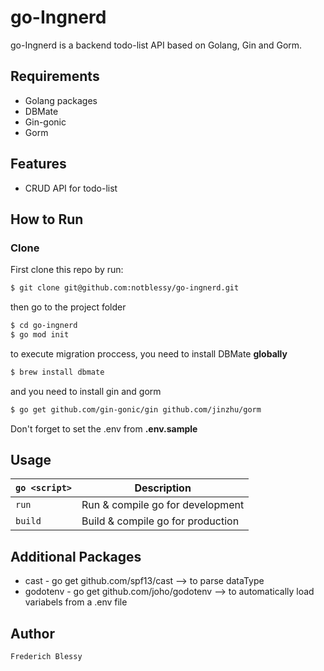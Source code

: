 # go-Ingnerd

go-Ingnerd is a backend todo-list API based on Golang, Gin and Gorm.

## Requirements

- Golang packages
- DBMate
- Gin-gonic
- Gorm

## Features

- CRUD API for todo-list

## How to Run

### Clone

First clone this repo by run:

```sh
$ git clone git@github.com:notblessy/go-ingnerd.git
```

then go to the project folder

```sh
$ cd go-ingnerd
$ go mod init
```

to execute migration proccess, you need to install DBMate **globally**
```sh
$ brew install dbmate
```

and you need to install gin and gorm

```sh
$ go get github.com/gin-gonic/gin github.com/jinzhu/gorm
```

Don't forget to set the .env from **.env.sample** 

## Usage

| `go <script>` | Description                      |
| -------------- | -------------------------------- |
| `run`         | Run & compile go for development  |
| `build`          | Build & compile go for production |

## Additional Packages

- cast - go get github.com/spf13/cast --> to parse dataType
- godotenv - go get github.com/joho/godotenv --> to automatically load variabels from a .env file
## Author

```
Frederich Blessy
```
